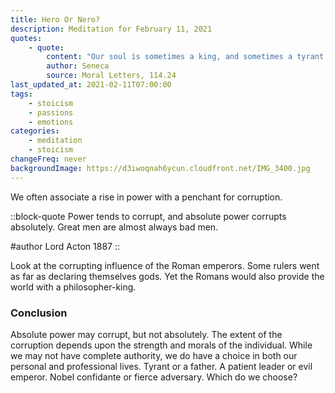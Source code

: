 ```yaml
---
title: Hero Or Nero?
description: Meditation for February 11, 2021
quotes:
    - quote:
        content: "Our soul is sometimes a king, and sometimes a tyrant. A king, by attending to what is honorable, protects the good health of the body in its care, and gives it no base or sordid command. But an uncontrolled, desire-fueled, over-indulged soul is turned from a king into that most feared and detested thing — a tyrant."
        author: Seneca
        source: Moral Letters, 114.24
last_updated_at: 2021-02-11T07:00:00
tags:
    - stoicism
    - passions
    - emotions
categories:
    - meditation
    - stoicism
changeFreq: never
backgroundImage: https://d3iwoqnah6ycun.cloudfront.net/IMG_3400.jpg
---
```


We often associate a rise in power with a penchant for corruption.

::block-quote
Power tends to corrupt, and absolute power corrupts absolutely. Great men are almost always bad men.

#author
Lord Acton 1887
::

Look at the corrupting influence of the Roman emperors.  Some rulers went as far as declaring themselves gods. Yet the 
Romans would also provide the world with a philosopher-king.

### Conclusion

Absolute power may corrupt, but not absolutely. The extent of the corruption depends upon the strength and morals of the 
individual. While we may not have complete authority, we do have a choice in both our personal and professional lives. 
Tyrant or a father. A patient leader or evil emperor. Nobel confidante or fierce adversary. Which do we choose?
